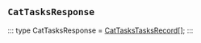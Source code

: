 ## `CatTasksResponse`
:::
type CatTasksResponse = [CatTasksTasksRecord](./CatTasksTasksRecord.md)[];
:::
